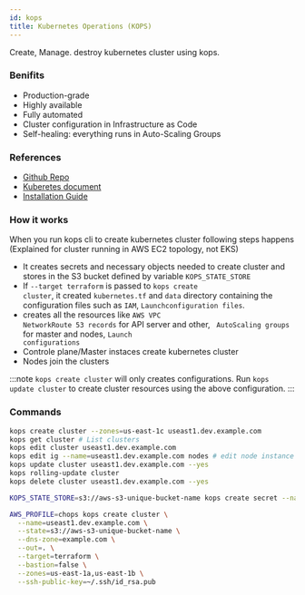 ```yaml
---
id: kops
title: Kubernetes Operations (KOPS)
---
```


Create, Manage. destroy kubernetes cluster using kops.

### Benifits

- Production-grade
- Highly available
- Fully automated
- Cluster configuration in Infrastructure as Code
- Self-healing: everything runs in Auto-Scaling Groups

### References

- [Github Repo](https://github.com/kubernetes/kops)
- [Kuberetes document](https://kubernetes.io/docs/setup/production-environment/tools/kops/)
- [Installation Guide](https://kops.sigs.k8s.io/getting_started/install/)

### How it works

When you run kops cli to create kubernetes cluster following steps happens (Explained for cluster running in AWS EC2 topology, not EKS)

- It creates secrets and necessary objects needed to create cluster and stores in the S3 bucket defined by variable <code>KOPS_STATE_STORE</code>
- If <code>--target terraform</code> is passed to <code>kops create cluster</code>, it created <code>kubernetes.tf</code> and <code>data</code> directory containing the configuration files such as <code>IAM</code>, <code>Launchconfiguration files</code>.
- creates all the resources like <code>AWS VPC Network</code><code>Route 53 records</code> for API server and other, <code> AutoScaling groups</code> for master and nodes, <code>Launch configurations </code>
- Controle plane/Master instaces create kubernetes cluster
- Nodes join the clusters

:::note
<code>kops create cluster</code> will only creates configurations.
Run <code>kops update cluster</code> to create cluster resources using the above configuration.
:::

### Commands

```bash
kops create cluster --zones=us-east-1c useast1.dev.example.com
kops get cluster # List clusters
kops edit cluster useast1.dev.example.com
kops edit ig --name=useast1.dev.example.com nodes # edit node instance groups
kops update cluster useast1.dev.example.com --yes
kops rolling-update cluster
kops delete cluster useast1.dev.example.com --yes
```

```bash
KOPS_STATE_STORE=s3://aws-s3-unique-bucket-name kops create secret --name useast1.dev.example.com sshpublickey admin -i ~/.ssh/id_rsa.pub

AWS_PROFILE=chops kops create cluster \
  --name=useast1.dev.example.com \
  --state=s3://aws-s3-unique-bucket-name \
  --dns-zone=example.com \
  --out=. \
  --target=terraform \
  --bastion=false \
  --zones=us-east-1a,us-east-1b \
  --ssh-public-key=~/.ssh/id_rsa.pub
```

